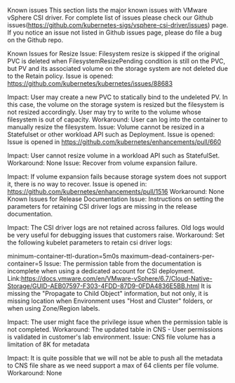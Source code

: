 Known issues
This section lists the major known issues with VMware vSphere CSI driver. For complete list of issues please check our Github issues(https://github.com/kubernetes-sigs/vsphere-csi-driver/issues) page. If you notice an issue not listed in Github issues page, please do file a bug on the Github repo.

Known Issues for Resize
Issue: Filesystem resize is skipped if the original PVC is deleted when FilesystemResizePending condition is still on the PVC, but PV and its associated volume on the storage system are not deleted due to the Retain policy. Issue is opened: https://github.com/kubernetes/kubernetes/issues/88683

Impact: User may create a new PVC to statically bind to the undeleted PV.  In this case, the volume on the storage system is resized but the filesystem is not resized accordingly.  User may try to write to the volume whose filesystem is out of capacity.
Workaround: User can log into the container to manually resize the filesystem.
Issue: Volume cannot be resized in a Statefulset or other workload API such as Deployment. Issue is opened: Issue is opened in https://github.com/kubernetes/enhancements/pull/660

Impact: User cannot resize volume in a workload API such as StatefulSet.
Workaround: None
Issue: Recover from volume expansion failure.

Impact: If volume expansion fails because storage system does not support it, there is no way to recover. Issue is opened in: https://github.com/kubernetes/enhancements/pull/1516
Workaround: None
Known Issues for Release Documentation
Issue: Instructions on setting the parameters for retaining CSI driver logs are missing in the release documentation. 

Impact:  The CSI driver logs are not retained across failures. Old logs would be very useful for debugging issues that customers raise.
Workaround: Set the following kubelet parameters to retain csi driver logs:

minimum-container-ttl-duration=5m0s maximum-dead-containers-per-container=5
Issue: The permission table from the documentation is incomplete when using a dedicated account for CSI deployment. Link:https://docs.vmware.com/en/VMware-vSphere/6.7/Cloud-Native-Storage/GUID-AEB07597-F303-4FDD-87D9-0FDA4836E5BB.html  It is missing the "Propagate to Child Object" information, but not only, it is missing location when Environment uses "Host and Cluster" folders, or when using Zone/Region labels.

Impact:  The user might face the privilege issue when the permission table is not completed.
Workaround: The updated table in CNS - User permissions is validated in customer's lab environment. 
Issue: CNS file volume has a limitation of 8K for metadata

Impact:  It is quite possible that we will not be able to push all the metadata to CNS file share as we need support a max of 64 clients per file volume.
Workaround: None
